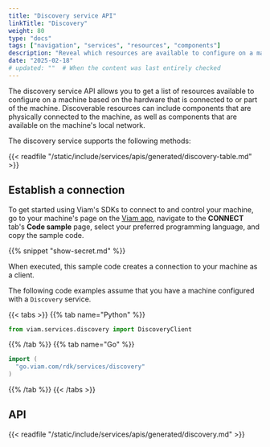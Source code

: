```yaml
---
title: "Discovery service API"
linkTitle: "Discovery"
weight: 80
type: "docs"
tags: ["navigation", "services", "resources", "components"]
description: "Reveal which resources are available to configure on a machine based on the hardware that is physically present."
date: "2025-02-18"
# updated: ""  # When the content was last entirely checked
---
```


The discovery service API allows you to get a list of resources available to configure on a machine based on the hardware that is connected to or part of the machine.
Discoverable resources can include components that are physically connected to the machine, as well as components that are available on the machine's local network.

The discovery service supports the following methods:

{{< readfile "/static/include/services/apis/generated/discovery-table.md" >}}

## Establish a connection

To get started using Viam's SDKs to connect to and control your machine, go to your machine's page on the [Viam app](https://app.viam.com), navigate to the **CONNECT** tab's **Code sample** page, select your preferred programming language, and copy the sample code.

{{% snippet "show-secret.md" %}}

When executed, this sample code creates a connection to your machine as a client.

The following code examples assume that you have a machine configured with a `Discovery` service.

{{< tabs >}}
{{% tab name="Python" %}}

```python
from viam.services.discovery import DiscoveryClient
```

{{% /tab %}}
{{% tab name="Go" %}}

```go
import (
  "go.viam.com/rdk/services/discovery"
)
```

{{% /tab %}}
{{< /tabs >}}

## API

{{< readfile "/static/include/services/apis/generated/discovery.md" >}}
